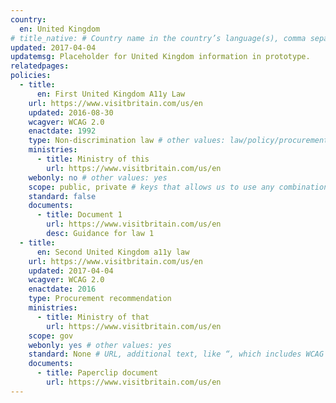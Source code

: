 ```yaml
---
country:
  en: United Kingdom
# title_native: # Country name in the country’s language(s), comma separated. For United Kingdom: Schweiz, Suisse, Svizzera, Svizra
updated: 2017-04-04
updatemsg: Placeholder for United Kingdom information in prototype.
relatedpages:
policies:
  - title:
      en: First United Kingdom A11y Law
    url: https://www.visitbritain.com/us/en
    updated: 2016-08-30
    wcagver: WCAG 2.0
    enactdate: 1992
    type: Non-discrimination law # other values: law/policy/procurement
    ministries:
      - title: Ministry of this
        url: https://www.visitbritain.com/us/en
    webonly: no # other values: yes
    scope: public, private # keys that allows us to use any combination
    standard: false
    documents:
      - title: Document 1
        url: https://www.visitbritain.com/us/en
        desc: Guidance for law 1
  - title:  
      en: Second United Kingdom a11y law
    url: https://www.visitbritain.com/us/en
    updated: 2017-04-04
    wcagver: WCAG 2.0
    enactdate: 2016
    type: Procurement recommendation
    ministries:
      - title: Ministry of that
        url: https://www.visitbritain.com/us/en
    scope: gov
    webonly: yes # other values: yes
    standard: None # URL, additional text, like “, which includes WCAG 2.0 verbatim without modifications for Web content, and WCAG 2.0 as interpreted by WCAG2ICT for non-Web documentation and software.” is taken programatically from the standards.yaml document in _data to avoid different text for the same content.
    documents:
      - title: Paperclip document
        url: https://www.visitbritain.com/us/en
---
```


